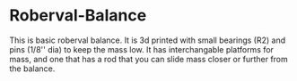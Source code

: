 # Roberval-Balance
This is basic roberval balance. It is 3d printed with small bearings (R2) and pins (1/8'' dia) to keep the mass low. It has interchangable platforms for mass, and one that has a rod that you can slide mass closer or further from the balance. 
